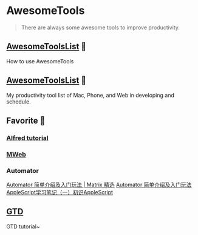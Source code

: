 # AwesomeTools

> There are always some awesome tools to improve productivity.



## [AwesomeToolsList](https://github.com/FrizzleFur/AwesomeTools/blob/master/Awesome%E5%B7%A5%E5%85%B7%E8%A7%A3%E6%9E%90.md) 💎 

How to use AwesomeTools 

## [AwesomeToolsList](https://github.com/FrizzleFur/AwesomeTools/blob/master/AwesomeTools%E6%B8%85%E5%8D%95.md) 🚀

My productivity tool list of Mac, Phone, and Web in developing and schedule.

## Favorite 💖

### [Alfred tutorial](https://github.com/FrizzleFur/AwesomeTools/blob/master/Awesome%E6%95%88%E7%8E%87%E7%A5%9E%E5%99%A8/%E6%95%88%E7%8E%87%E5%B7%A5%E5%85%B7/%E5%B7%A5%E5%85%B7-Alfred%E6%95%99%E7%A8%8B.md)

### [MWeb](https://github.com/FrizzleFur/AwesomeTools/blob/master/Awesome%E5%B7%A5%E5%85%B7%E8%A7%A3%E6%9E%90.md#mweb)

### Automator

[Automator 简单介绍及入门玩法 | Matrix 精选](https://sspai.com/post/36667)
[Automator 简单介绍及入门玩法](https://sspai.com/post/36658)
[AppleScript学习笔记（一）初识AppleScript](http://blog.csdn.net/jymn_chen/article/details/19755895)


## [GTD](https://github.com/FrizzleFur/AwesomeTools/blob/master/GTD%E7%90%86%E5%BF%B5.md)

GTD tutorial~
